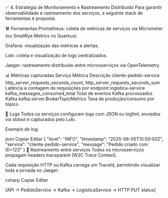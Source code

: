 ✅ 4. Estratégia de Monitoramento e Rastreamento Distribuído
Para garantir observabilidade e rastreamento dos serviços, a seguinte stack de ferramentas é proposta:

🛠️ Ferramentas
Prometheus: coleta de métricas de serviços via Micrometer (ou SmallRye Metrics no Quarkus).

Grafana: visualização das métricas e alertas.

Loki: coleta e visualização de logs centralizados.

Jaeger: rastreamento distribuído entre microsserviços via OpenTelemetry.

📊 Métricas capturadas
Serviço	Métrica	Descrição
cliente-pedido-service	http_server_requests_seconds_count, http_server_requests_seconds_sum	Latência e contagem de requisições por endpoint
logistica-service	kafka_messages_consumed_total	Total de eventos Kafka processados
Kafka	kafka.server.BrokerTopicMetrics	Taxa de produção/consumo por tópico

📁 Logs
Todos os serviços configuram logs com JSON ou logfmt, enviados via stdout e capturados pelo Loki.

Exemplo de log:

json
Copiar
Editar
{
"level": "INFO",
"timestamp": "2025-06-05T10:00:00Z",
"service": "cliente-pedido-service",
"message": "Pedido criado com ID=123"
}
🔗 Rastreamento entre serviços
Todos os microsserviços propagam headers traceparent (W3C Trace Context).

Cada requisição HTTP ou Kafka carrega um TraceId, permitindo visualizar toda a jornada no Jaeger:

csharp
Copiar
Editar

[API → PedidoService → Kafka → LogisticaService → HTTP PUT status]